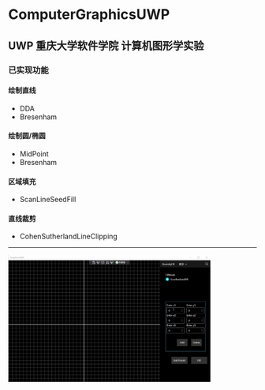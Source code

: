 # ComputerGraphicsUWP

## UWP 重庆大学软件学院 计算机图形学实验

### 已实现功能

#### 绘制直线
* DDA
* Bresenham  
    
#### 绘制圆/椭圆
* MidPoint
* Bresenham  
    
#### 区域填充
* ScanLineSeedFill  
    
#### 直线裁剪
* CohenSutherlandLineClipping 

---
<img src="readme/example.gif" alt="example" style="zoom: 40%;" />

